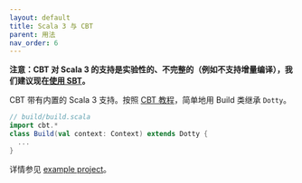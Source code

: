 ```yaml
---
layout: default
title: Scala 3 与 CBT
parent: 用法
nav_order: 6
---
```


**注意：CBT 对 Scala 3 的支持是实验性的、不完整的（例如不支持增量编译），我们建议现在[使用 SBT](sbt-projects.md)。**

CBT 带有内置的 Scala 3 支持。按照 [CBT 教程](https://github.com/cvogt/cbt/)，简单地用 Build 类继承 `Dotty`。

```scala
// build/build.scala
import cbt.*
class Build(val context: Context) extends Dotty {
  ...
}
```

详情参见 [example project](https://github.com/cvogt/cbt/tree/master/examples/dotty-example)。
